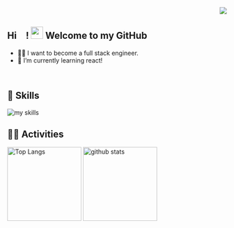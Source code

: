 <!-- 1. GitHub usernameを変更 -->
<div align="right">
  <img src="https://komarev.com/ghpvc/?username=masa7134" />
</div>


<!-- 2. プロフィールや連絡先を変更 -->
##  Hi　! <img src="https://media.giphy.com/media/hvRJCLFzcasrR4ia7z/giphy.gif" width="28"> Welcome to my GitHub

- 🧑‍💻 I want to become a full stack engineer.
- 🌱 I’m currently learning react!
<!--　- 📫 How to reach me: [Twitter - @username](https://twitter.com/username)　-->
<br>


<!-- 3. 好きな技術スタックに変更 -->
<!-- ライトモート：theme=light, ダークモート：theme=dark -->
<!-- アイコンの選択肢一覧：https://arc.net/l/quote/zizyykfh -->
## 🌱 Skills
<img alt="my skills" src="https://skillicons.dev/icons?theme=dark&perline=7&i=php,laravel,java,js,react,vite,html,css,mysql,tailwindcss,docker" />
<br>


<!-- 4. GitHub usernameを変更, 2箇所 -->
<!-- ライトモート：theme=light, ダークモート：theme=vue-dark  -->
## 🏃‍♀️ Activities
<div align="left"> 
  <img alt="Top Langs" height="170px" src="https://github-readme-stats.vercel.app/api?username=masa7134&theme=vue-dark&layout=compact&count_private=true" />
  <img alt="github stats" height="170px" src="https://github-readme-stats.vercel.app/api/top-langs/?username=masa7134&theme=vue-dark&layout=compact&count_private=true" />
</div>


<!--
This repository is a ✨ _special_ ✨ repository because its `README.md` (this file) appears on your GitHub profile.

Here are some ideas to get you started:

- 🔭 I’m currently working on ...
- 🌱 I’m currently learning ...
- 👯 I’m looking to collaborate on ...
- 🤔 I’m looking for help with ...
- 💬 Ask me about ...
- 📫 How to reach me: ...
- 😄 Pronouns: ...
- ⚡ Fun fact: ...
-->

